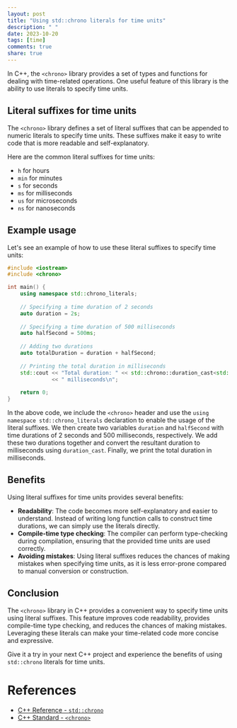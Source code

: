 ```yaml
---
layout: post
title: "Using std::chrono literals for time units"
description: " "
date: 2023-10-20
tags: [time]
comments: true
share: true
---
```


In C++, the `<chrono>` library provides a set of types and functions for dealing with time-related operations. One useful feature of this library is the ability to use literals to specify time units.

## Literal suffixes for time units

The `<chrono>` library defines a set of literal suffixes that can be appended to numeric literals to specify time units. These suffixes make it easy to write code that is more readable and self-explanatory.

Here are the common literal suffixes for time units:

- `h` for hours
- `min` for minutes
- `s` for seconds
- `ms` for milliseconds
- `us` for microseconds
- `ns` for nanoseconds

## Example usage

Let's see an example of how to use these literal suffixes to specify time units:

```cpp
#include <iostream>
#include <chrono>

int main() {
    using namespace std::chrono_literals;
    
    // Specifying a time duration of 2 seconds
    auto duration = 2s;
    
    // Specifying a time duration of 500 milliseconds
    auto halfSecond = 500ms;
    
    // Adding two durations
    auto totalDuration = duration + halfSecond;
    
    // Printing the total duration in milliseconds
    std::cout << "Total duration: " << std::chrono::duration_cast<std::chrono::milliseconds>(totalDuration).count()
              << " milliseconds\n";
    
    return 0;
}
```

In the above code, we include the `<chrono>` header and use the `using namespace std::chrono_literals` declaration to enable the usage of the literal suffixes. We then create two variables `duration` and `halfSecond` with time durations of 2 seconds and 500 milliseconds, respectively. We add these two durations together and convert the resultant duration to milliseconds using `duration_cast`. Finally, we print the total duration in milliseconds.

## Benefits

Using literal suffixes for time units provides several benefits:

- **Readability**: The code becomes more self-explanatory and easier to understand. Instead of writing long function calls to construct time durations, we can simply use the literals directly.
- **Compile-time type checking**: The compiler can perform type-checking during compilation, ensuring that the provided time units are used correctly.
- **Avoiding mistakes**: Using literal suffixes reduces the chances of making mistakes when specifying time units, as it is less error-prone compared to manual conversion or construction.

## Conclusion

The `<chrono>` library in C++ provides a convenient way to specify time units using literal suffixes. This feature improves code readability, provides compile-time type checking, and reduces the chances of making mistakes. Leveraging these literals can make your time-related code more concise and expressive. 

Give it a try in your next C++ project and experience the benefits of using `std::chrono` literals for time units.

# References
- [C++ Reference - `std::chrono`](https://en.cppreference.com/w/cpp/chrono)
- [C++ Standard - `<chrono>`](https://timsong-cpp.github.io/cppwp/n4659/chrono#time_point.traits.duration.type_definitions)